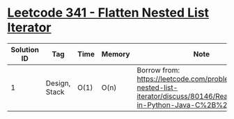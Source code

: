 # [Leetcode 341 - Flatten Nested List Iterator](https://leetcode.com/problems/flatten-nested-list-iterator/)

| Solution ID | Tag | Time | Memory | Note |
| ----------- | --- | ---- | ------ | ---- |
| 1 | Design, Stack | O(1) | O(n) | Borrow from: https://leetcode.com/problems/flatten-nested-list-iterator/discuss/80146/Real-iterator-in-Python-Java-C%2B%2B |